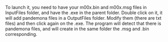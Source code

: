 To launch it, you need to have your m00x.bin and m00x.msg files in InputFiles folder, and have the .exe in the parent folder.
Double click on it, it will add pandemona files in a OutputFiles folder. Modify them (there are txt files) and then click again on the .exe.
The program will detect that there is pandemona files, and will create in the same folder the .msg and .bin corresponding.

